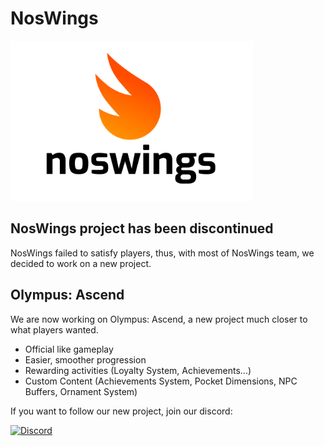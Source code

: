 # NosWings


<img src="imgs/noswings-logo.png" height="256px"/>

## NosWings project has been discontinued

NosWings failed to satisfy players, thus, with most of NosWings team, we decided to work on a new project.

## Olympus: Ascend

We are now working on Olympus: Ascend, a new project much closer to what players wanted.

- Official like gameplay
- Easier, smoother progression
- Rewarding activities (Loyalty System, Achievements...)
- Custom Content (Achievements System, Pocket Dimensions, NPC Buffers, Ornament System)

If you want to follow our new project, join our discord: 

[![Discord](https://discordapp.com/api/guilds/468831707877867530/widget.png?style=banner2)](https://discord.gg/olympusgg)